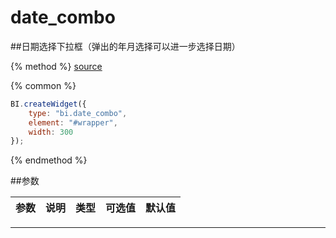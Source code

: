 # date_combo

##日期选择下拉框（弹出的年月选择可以进一步选择日期）

{% method %}
[source](https://jsfiddle.net/fineui/ebps32uy/)

{% common %}
```javascript
BI.createWidget({
    type: "bi.date_combo",
    element: "#wrapper",
    width: 300
});
```

{% endmethod %}

##参数

| 参数    | 说明           | 类型  | 可选值 | 默认值
| :------ |:-------------  | :-----| :----|:----


---